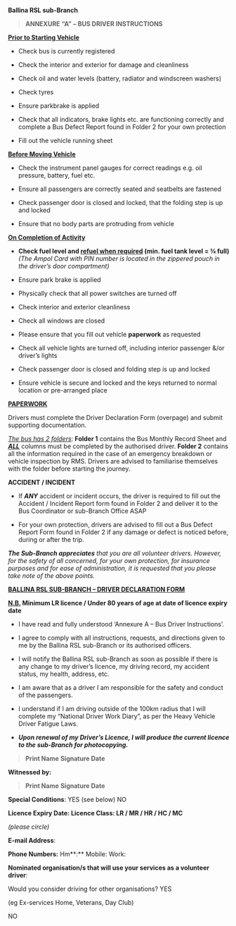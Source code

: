 **Ballina RSL sub-Branch**

> **ANNEXURE “A”** **– BUS DRIVER INSTRUCTIONS**

**<u>Prior to Starting Vehicle</u>**

- Check bus is currently registered

- Check the interior and exterior for damage and cleanliness

- Check oil and water levels (battery, radiator and windscreen washers)

- Check tyres

- Ensure parkbrake is applied

- Check that all indicators, brake lights etc. are functioning correctly
  and complete a Bus Defect Report found in Folder 2 for your own
  protection

- Fill out the vehicle running sheet

**<u>Before Moving Vehicle</u>**

- Check the instrument panel gauges for correct readings e.g. oil
  pressure, battery, fuel etc.

- Ensure all passengers are correctly seated and seatbelts are fastened

- Check passenger door is closed and locked, that the folding step is up
  and locked

- Ensure that no body parts are protruding from vehicle

**<u>On Completion of Activity</u>**

- **Check fuel level and <u>refuel when required</u> (min. fuel tank
  level = ¾ full)** *(The Ampol Card with PIN number is located in the
  zippered pouch in the driver’s door compartment)*

- Ensure park brake is applied

- Physically check that all power switches are turned off

- Check interior and exterior cleanliness

- Check all windows are closed

- Please ensure that you fill out vehicle
  **<span class="mark">paperwork</span>** as requested

- Check all vehicle lights are turned off, including interior passenger
  &/or driver’s lights

- Check passenger door is closed and folding step is up and locked

- Ensure vehicle is secure and locked and the keys returned to normal
  location or pre-arranged place

**<span class="mark"><u>PAPERWORK</u></span>**

Drivers must complete the Driver Declaration Form (overpage) and submit
supporting documentation.

*<u>The bus has 2 folders</u>*: **Folder 1** contains the Bus Monthly
Record Sheet and ***<u>ALL</u>*** columns must be completed by the
authorised driver. **Folder 2** contains all the information required in
the case of an emergency breakdown or vehicle inspection by RMS. Drivers
are advised to familiarise themselves with the folder before starting
the journey.

**ACCIDENT / INCIDENT**

- If ***ANY*** accident or incident occurs, the driver is required to
  fill out the Accident / Incident Report form found in Folder 2 and
  deliver it to the Bus Coordinator or sub-Branch Office ASAP

- For your own protection, drivers are advised to fill out a Bus Defect
  Report Form found in Folder 2 if any damage or defect is noticed
  before, during or after the trip.

***The Sub-Branch appreciates** that you are all volunteer drivers.
However, for the safety of all concerned, for your own protection, for
insurance purposes and for ease of administration, it is requested that
you please take note of the above points.*

**<u>BALLINA RSL SUB-BRANCH – DRIVER DECLARATION FORM</u>**

**<u>N.B.</u> Minimum LR licence / Under 80 years of age at date of
licence expiry date**

- I have read and fully understood ‘Annexure A – Bus Driver
  Instructions’.

- I agree to comply with all instructions, requests, and directions
  given to me by the Ballina RSL sub-Branch or its authorised officers.

- I will notify the Ballina RSL sub-Branch as soon as possible if there
  is any change to my driver’s licence, my driving record, my accident
  status, my health, address, etc.

- I am aware that as a driver I am responsible for the safety and
  conduct of the passengers.

- I understand if I am driving outside of the 100km radius that I will
  complete my “National Driver Work Diary”, as per the Heavy Vehicle
  Driver Fatigue Laws.

- ***Upon renewal of my Driver’s Licence, I will produce the current
  licence to the sub-Branch for photocopying.***

> **Print Name** **Signature Date**

**Witnessed by:**

> **Print Name** **Signature Date**

**Special Conditions**: YES (see below) NO

**<span class="mark">Licence Expiry Date:</span>
<span class="mark">Licence Class:</span> LR / MR / HR / HC / MC**

*(please circle)*

**E-mail Address**:

**Phone Numbers:** Hm**:** Mobile: Work:

**Nominated organisation/s that will use your services as a volunteer
driver**:

Would you consider driving for other organisations? YES

(eg Ex-services Home, Veterans, Day Club)

NO
